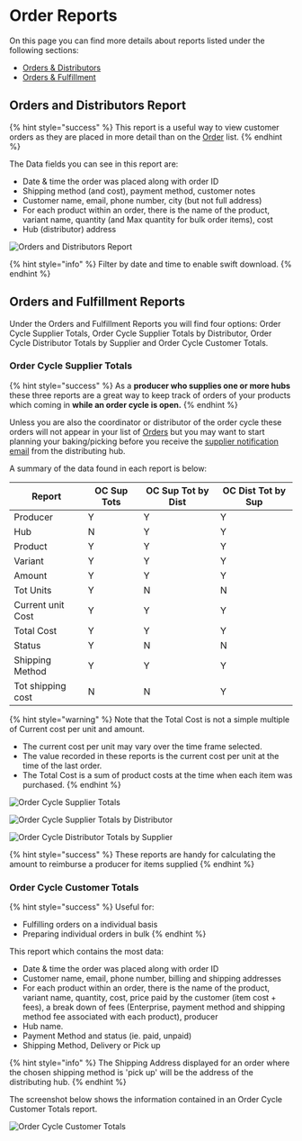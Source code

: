 # Order Reports

On this page you can find more details about reports listed under the following sections:

* [Orders & Distributors](order-reports.md#orders-and-distributors-report)&#x20;
* [Orders & Fulfillment](order-reports.md#orders-and-fulfillment-reports)

## Orders and Distributors Report

{% hint style="success" %}
This report is a useful way to view customer orders as they are placed in more detail than on the [Order](../orders/view-orders.md) list.
{% endhint %}

The Data fields you can see in this report are:

* Date & time the order was placed along with order ID
* Shipping method (and cost), payment method, customer notes
* Customer name, email, phone number, city (but not full address)
* For each product within an order, there is the name of the product, variant name, quantity (and Max quantity for bulk order items), cost
* Hub (distributor) address

![Orders and Distributors Report](../../.gitbook/assets/orders-and-distributors.jpg)

{% hint style="info" %}
Filter by date and time to enable swift download.
{% endhint %}

## Orders and Fulfillment Reports

Under the Orders and Fulfillment Reports you will find four options: Order Cycle Supplier Totals, Order Cycle Supplier Totals by Distributor, Order Cycle Distributor Totals by Supplier and Order Cycle Customer Totals.

### Order Cycle Supplier Totals&#x20;

{% hint style="success" %}
As a **producer who supplies one or more hubs** these three reports are a great way to keep track of orders of your products which coming in **while an order cycle is open.**&#x20;
{% endhint %}

Unless you are also the coordinator or distributor of the order cycle these orders will not appear in your list of [Orders](../orders/view-orders.md) but you may want to start planning your baking/picking before you receive the [supplier notification email](../shopfront/order-cycle/order-cycles-for-hubs.md#notify-producers-button) from the distributing hub.

A summary of the data found in each report is below:

| Report            | OC Sup Tots | OC Sup Tot by Dist | OC Dist Tot by Sup |
| ----------------- | ----------- | ------------------ | ------------------ |
| Producer          | Y           | Y                  | Y                  |
| Hub               | N           | Y                  | Y                  |
| Product           | Y           | Y                  | Y                  |
| Variant           | Y           | Y                  | Y                  |
| Amount            | Y           | Y                  | Y                  |
| Tot Units         | Y           | N                  | N                  |
| Current unit Cost | Y           | Y                  | Y                  |
| Total Cost        | Y           | Y                  | Y                  |
| Status            | Y           | N                  | N                  |
| Shipping Method   | Y           | Y                  | Y                  |
| Tot shipping cost | N           | N                  | Y                  |

{% hint style="warning" %}
Note that the Total Cost is not a simple multiple of Current cost per unit and amount. &#x20;

* The current cost per unit may vary over the time frame selected. &#x20;
* The value recorded in these reports is the current cost per unit at the time of the last order.
* The Total Cost is a sum of product costs at the time when each item was purchased.
{% endhint %}

![Order Cycle Supplier Totals](../../.gitbook/assets/oc-supplier-totals.jpg)

![Order Cycle Supplier Totals by Distributor](../../.gitbook/assets/oc-supplier-totals-by-distributor.jpg)

![Order Cycle Distributor Totals by Supplier](../../.gitbook/assets/oc-distributor-totals-by-supplier.jpg)

{% hint style="success" %}
These reports are handy for calculating the amount to reimburse a producer for items supplied
{% endhint %}

### Order Cycle Customer Totals

{% hint style="success" %}
Useful for:

* Fulfilling orders on a individual basis&#x20;
* Preparing individual orders in bulk
{% endhint %}

This report which contains the most data:

* Date & time the order was placed along with order ID
* Customer name, email, phone number, billing and shipping addresses
* For each product within an order, there is the name of the product, variant name, quantity, cost, price paid by the customer (item cost + fees), a break down of fees (Enterprise, payment method and shipping method fee associated with each product), producer
* Hub name.
* Payment Method and status (ie. paid, unpaid)
* Shipping Method, Delivery or Pick up

{% hint style="info" %}
The Shipping Address displayed for an order where the chosen shipping method is 'pick up' will be the address of the distributing hub.
{% endhint %}

The screenshot below shows the information contained in an Order Cycle Customer Totals report.&#x20;

![Order Cycle Customer Totals](../../.gitbook/assets/oc-customer-totals.jpg)
